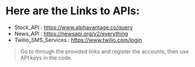 # Here are the Links to APIs:
- Stock_API : https://www.alphavantage.co/query
- News_API : https://newsapi.org/v2/everything
- Twilio_SMS_Services : https://www.twilio.com/login
> Go to through the provided links and register the accounts, then use API keys in the code. 
